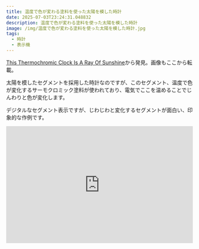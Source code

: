 ```yaml
---
title: 温度で色が変わる塗料を使った太陽を模した時計
date: 2025-07-03T23:24:31.048832
description: 温度で色が変わる塗料を使った太陽を模した時計
image: /img/温度で色が変わる塗料を使った太陽を模した時計.jpg
tags:
  - 時計
  - 表示機
---
```

[This Thermochromic Clock Is A Ray Of Sunshine](https://hackaday.com/2025/06/16/this-thermochromic-clock-is-a-ray-of-sunshine/)から発見。画像もここから転載。

太陽を模したセグメントを採用した時計なのですが、このセグメント、温度で色が変化するサーモクロミック塗料が使われており、電気でここを温めることでじんわりと色が変化します。

デジタルなセグメント表示ですが、じわじわと変化するセグメントが面白い、印象的な作例です。

<iframe width="100%" height="315" src="https://www.youtube.com/embed/p_eX9BhE4EM" title="YouTube video player" frameborder="0" allow="accelerometer; autoplay; clipboard-write; encrypted-media; gyroscope; picture-in-picture" allowfullscreen></iframe>



